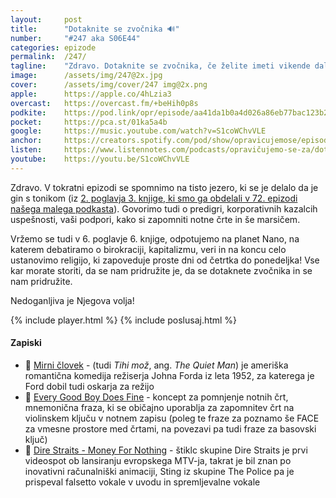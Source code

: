 ```yaml
---
layout: 	post
title:  	"Dotaknite se zvočnika 🔊"
number: 	"#247 aka S06E44"
categories:	epizode
permalink:	/247/
tagline: 	"Zdravo. Dotaknite se zvočnika, če želite imeti vikende daljše, veliko daljše kot so zdaj. Zdaj se dotaknite zvočnika. Zdaj!" 
image:		/assets/img/247@2x.jpg
cover:		/assets/img/cover/247 img@2x.png
apple:		https://apple.co/4hLzia3
overcast:	https://overcast.fm/+beHih0p8s
podkite:	https://pod.link/opr/episode/aa41da1b0a4d026a86eb77bac123b23a
pocket:		https://pca.st/01ka5a4b
google:		https://music.youtube.com/watch?v=S1coWChvVLE
anchor:		https://creators.spotify.com/pod/show/opravicujemose/episodes/Dotaknite-se-zvonika-e2uv5fe
listen:		https://www.listennotes.com/podcasts/opravičujemo-se-za/dotaknite-se-zvočnika-ZOd9MwL3nmf/embed/
youtube:	https://youtu.be/S1coWChvVLE
---
```


Zdravo. V tokratni epizodi se spomnimo na tisto jezero, ki se je delalo da je gin s tonikom (iz [2. poglavja 3. knjige, ki smo ga obdelali v 72. epizodi našega malega podkasta](https://opravicujemo.se/072/)). Govorimo tudi o predigri, korporativnih kazalcih uspešnosti, vaši podpori, kako si zapomniti notne črte in še marsičem. 

Vržemo se tudi v 6. poglavje 6. knjige, odpotujemo na planet Nano, na katerem debatiramo o birokraciji, kapitalizmu, veri in na koncu celo ustanovimo religijo, ki zapoveduje proste dni od četrtka do ponedeljka! Vse kar morate storiti, da se nam pridružite je, da se dotaknete zvočnika in se nam pridružite. 

Nedoganljiva je Njegova volja! 

{% include player.html %}
{% include poslusaj.html %}

<!--break-->

#### Zapiski

- 🥊 [Mirni človek](https://sl.wikipedia.org/wiki/Mirni_%C4%8Dlovek) - (tudi *Tihi mož*, ang. *The Quiet Man*) je ameriška romantična komedija režiserja Johna Forda iz leta 1952, za katerega je Ford dobil tudi oskarja za režijo 
- 🎼 [Every Good Boy Does Fine](https://ahighernote.com/lines-and-spaces/) - koncept za pomnjenje notnih črt, mnemonična fraza, ki se običajno uporablja za zapomnitev črt na violinskem ključu v notnem zapisu (poleg te fraze za poznamo še FACE za vmesne prostore med črtami, na povezavi pa tudi fraze za basovski ključ) 
- 💸 [Dire Straits - Money For Nothing](https://www.youtube.com/watch?v=wTP2RUD_cL0) - štiklc skupine Dire Straits je prvi videospot ob lansiranju evropskega MTV-ja, takrat je bil znan po inovativni računalniški animaciji, Sting iz skupine The Police pa je prispeval falsetto vokale v uvodu in spremljevalne vokale 